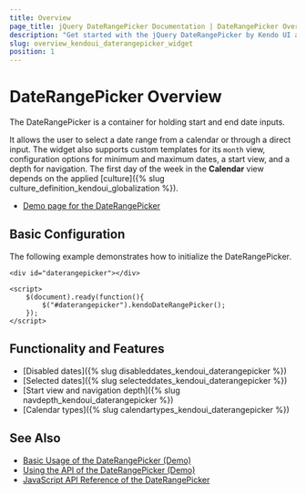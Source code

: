 ```yaml
---
title: Overview
page_title: jQuery DateRangePicker Documentation | DateRangePicker Overview | Kendo UI
description: "Get started with the jQuery DateRangePicker by Kendo UI and learn how to create, initialize, and enable the widget."
slug: overview_kendoui_daterangepicker_widget
position: 1
---
```


# DateRangePicker Overview

The DateRangePicker is a container for holding start and end date inputs.

It allows the user to select a date range from a calendar or through a direct input. The widget also supports custom templates for its `month` view, configuration options for minimum and maximum dates, a start view, and a depth for navigation. The first day of the week in the **Calendar** view depends on the applied [culture]({% slug culture_definition_kendoui_globalization %}).

* [Demo page for the DateRangePicker](https://demos.telerik.com/kendo-ui/daterangepicker/index)

## Basic Configuration

The following example demonstrates how to initialize the DateRangePicker.

    <div id="daterangepicker"></div>

    <script>
        $(document).ready(function(){
            $("#daterangepicker").kendoDateRangePicker();
        });
    </script>

## Functionality and Features

* [Disabled dates]({% slug disableddates_kendoui_daterangepicker %})
* [Selected dates]({% slug selecteddates_kendoui_daterangepicker %})
* [Start view and navigation depth]({% slug navdepth_kendoui_daterangepicker %})
* [Calendar types]({% slug calendartypes_kendoui_daterangepicker %})

## See Also

* [Basic Usage of the DateRangePicker (Demo)](https://demos.telerik.com/kendo-ui/daterangepicker/index)
* [Using the API of the DateRangePicker (Demo)](https://demos.telerik.com/kendo-ui/daterangepicker/api)
* [JavaScript API Reference of the DateRangePicker](/api/javascript/ui/daterangepicker)
